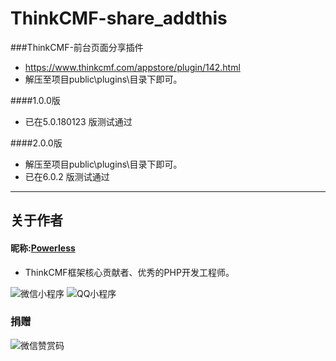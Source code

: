 # ThinkCMF-share_addthis
###ThinkCMF-前台页面分享插件
 - https://www.thinkcmf.com/appstore/plugin/142.html
 - 解压至项目public\plugins\目录下即可。

####1.0.0版 
 - 已在5.0.180123 版测试通过

####2.0.0版 
 - 解压至项目public\plugins\目录下即可。
 - 已在6.0.2 版测试通过
 
---
## 关于作者
#### 昵称:[Powerless](https://wzxaini9.cn)
 * ThinkCMF框架核心贡献者、优秀的PHP开发工程师。

![微信小程序](https://cdn.wzxaini9.cn/themes/wzxaini9/public/assets/code/wxxcx.jpg "微信小程序")
![QQ小程序](https://cdn.wzxaini9.cn/themes/wzxaini9/public/assets/code/qqxcx.png "QQ小程序")

### 捐赠
![微信赞赏码](https://cdn.wzxaini9.cn/themes/wzxaini9/public/assets/code/wzx-wxreward.jpg "微信小程序")
